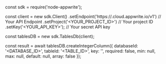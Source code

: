 const sdk = require('node-appwrite');

const client = new sdk.Client()
    .setEndpoint('https://<REGION>.cloud.appwrite.io/v1') // Your API Endpoint
    .setProject('<YOUR_PROJECT_ID>') // Your project ID
    .setKey('<YOUR_API_KEY>'); // Your secret API key

const tablesDB = new sdk.TablesDb(client);

const result = await tablesDB.createIntegerColumn({
    databaseId: '<DATABASE_ID>',
    tableId: '<TABLE_ID>',
    key: '',
    required: false,
    min: null,
    max: null,
    default: null,
    array: false
});
